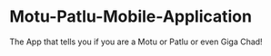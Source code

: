 # Motu-Patlu-Mobile-Application
The App that tells you if you are a Motu or Patlu or even Giga Chad!
